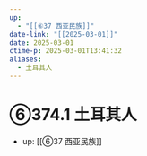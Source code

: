 ```yaml
---
up:
  - "[[⑥37 西亚民族]]"
date-link: "[[2025-03-01]]"
date: 2025-03-01
ctime-p: 2025-03-01T13:41:32
aliases:
  - 土耳其人
---
```


# ⑥374.1 土耳其人

- up: [[⑥37 西亚民族]]
